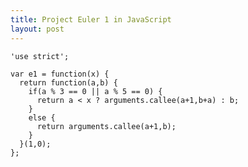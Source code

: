 ```yaml
---
title: Project Euler 1 in JavaScript
layout: post
---
```


    'use strict';

    var e1 = function(x) {
      return function(a,b) {
        if(a % 3 == 0 || a % 5 == 0) {
          return a < x ? arguments.callee(a+1,b+a) : b;
        }
        else {
          return arguments.callee(a+1,b);
        }
      }(1,0);
    };
